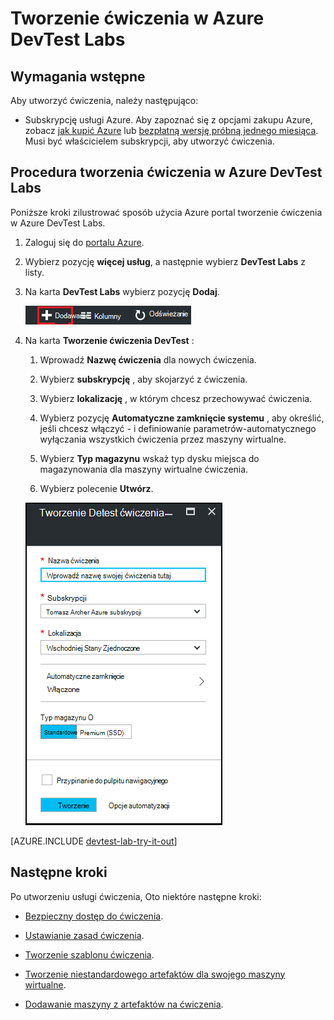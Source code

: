 <properties
    pageTitle="Tworzenie ćwiczenia w Azure DevTest Labs | Microsoft Azure"
    description="Tworzenie ćwiczenia w Azure DevTest Labs dla maszyn wirtualnych"
    services="devtest-lab,virtual-machines"
    documentationCenter="na"
    authors="tomarcher"
    manager="douge"
    editor=""/>

<tags
    ms.service="devtest-lab"
    ms.workload="na"
    ms.tgt_pltfrm="na"
    ms.devlang="na"
    ms.topic="get-started-article"
    ms.date="09/12/2016"
    ms.author="tarcher"/>

# <a name="create-a-lab-in-azure-devtest-labs"></a>Tworzenie ćwiczenia w Azure DevTest Labs

## <a name="prerequisites"></a>Wymagania wstępne

Aby utworzyć ćwiczenia, należy następująco:

- Subskrypcję usługi Azure. Aby zapoznać się z opcjami zakupu Azure, zobacz [jak kupić Azure](https://azure.microsoft.com/pricing/purchase-options/) lub [bezpłatną wersję próbną jednego miesiąca](https://azure.microsoft.com/pricing/free-trial/). Musi być właścicielem subskrypcji, aby utworzyć ćwiczenia.

## <a name="steps-to-create-a-lab-in-azure-devtest-labs"></a>Procedura tworzenia ćwiczenia w Azure DevTest Labs

Poniższe kroki zilustrować sposób użycia Azure portal tworzenie ćwiczenia w Azure DevTest Labs. 

1. Zaloguj się do [portalu Azure](http://go.microsoft.com/fwlink/p/?LinkID=525040).

1. Wybierz pozycję **więcej usług**, a następnie wybierz **DevTest Labs** z listy.

1. Na karta **DevTest Labs** wybierz pozycję **Dodaj**.

    ![Dodawanie ćwiczenia](./media/devtest-lab-create-lab/add-lab-button.png)

1. Na karta **Tworzenie ćwiczenia DevTest** :

    1. Wprowadź **Nazwę ćwiczenia** dla nowych ćwiczenia.
    
    1. Wybierz **subskrypcję** , aby skojarzyć z ćwiczenia.
    
    1. Wybierz **lokalizację** , w którym chcesz przechowywać ćwiczenia.
    
    1. Wybierz pozycję **Automatyczne zamknięcie systemu** , aby określić, jeśli chcesz włączyć - i definiowanie parametrów-automatycznego wyłączania wszystkich ćwiczenia przez maszyny wirtualne.
    
    1. Wybierz **Typ magazynu** wskaż typ dysku miejsca do magazynowania dla maszyny wirtualne ćwiczenia. 
    
    1. Wybierz polecenie **Utwórz**.

    ![Tworzenie kart ćwiczenia](./media/devtest-lab-create-lab/create-devtestlab-blade.png)

[AZURE.INCLUDE [devtest-lab-try-it-out](../../includes/devtest-lab-try-it-out.md)]

## <a name="next-steps"></a>Następne kroki

Po utworzeniu usługi ćwiczenia, Oto niektóre następne kroki:

- [Bezpieczny dostęp do ćwiczenia](devtest-lab-add-devtest-user.md).

- [Ustawianie zasad ćwiczenia](devtest-lab-set-lab-policy.md).

- [Tworzenie szablonu ćwiczenia](devtest-lab-create-template.md).

- [Tworzenie niestandardowego artefaktów dla swojego maszyny wirtualne](devtest-lab-artifact-author.md).

- [Dodawanie maszyny z artefaktów na ćwiczenia](devtest-lab-add-vm-with-artifacts.md).